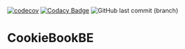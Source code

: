 [![codecov](https://codecov.io/gh/MyCookieBook/CookieBookBE/branch/master/graph/badge.svg?token=S5EVA9JBFQ)](https://codecov.io/gh/MyCookieBook/CookieBookBE)
[![Codacy Badge](https://app.codacy.com/project/badge/Grade/73b36c03c5064663a5d251055f402c34)](https://www.codacy.com/gh/MyCookieBook/CookieBookBE/dashboard?utm_source=github.com&amp;utm_medium=referral&amp;utm_content=MyCookieBook/CookieBookBE&amp;utm_campaign=Badge_Grade)
![GitHub last commit (branch)](https://img.shields.io/github/last-commit/MyCookieBook/CookieBookBE/master)

# CookieBookBE
